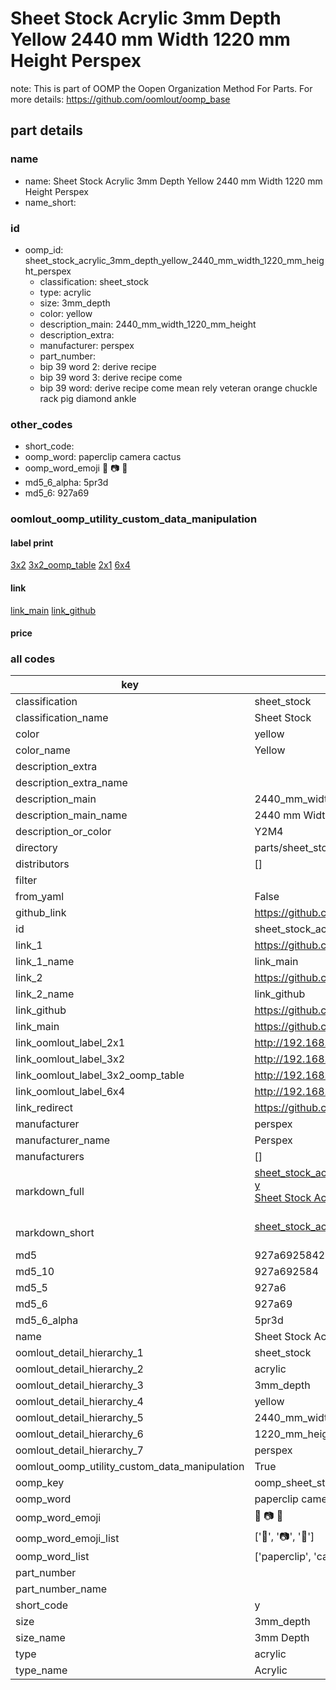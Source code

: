# Sheet Stock Acrylic 3mm Depth Yellow 2440 mm Width 1220 mm Height Perspex  

note: This is part of OOMP the Oopen Organization Method For Parts. For more details: https://github.com/oomlout/oomp_base

##  part details
  







### name
* name: Sheet Stock Acrylic 3mm Depth Yellow 2440 mm Width 1220 mm Height Perspex
* name_short: 
### id
* oomp_id: sheet_stock_acrylic_3mm_depth_yellow_2440_mm_width_1220_mm_height_perspex
  * classification: sheet_stock
  * type: acrylic
  * size: 3mm_depth
  * color: yellow
  * description_main: 2440_mm_width_1220_mm_height
  * description_extra: 
  * manufacturer: perspex
  * part_number: 
  * bip 39 word 2: derive recipe
  * bip 39 word 3: derive recipe come
  * bip 39 word: derive recipe come mean rely veteran orange chuckle rack pig diamond ankle

### other_codes
* short_code: 
* oomp_word: paperclip camera cactus
* oomp_word_emoji :paperclip: :camera: :cactus:
* md5_6_alpha: 5pr3d
* md5_6: 927a69






### oomlout_oomp_utility_custom_data_manipulation
#### label print
[3x2](http://192.168.1.245:1112/?label=oomp%205pr3d)
[3x2_oomp_table](http://192.168.1.108:1112/?label=oomp%205pr3d)
[2x1](http://192.168.1.242:1112/?label=oomp%205pr3d)
[6x4](http://192.168.1.55:1112/?label=oomp%205pr3d)    

#### link

[link_main](https://github.com/oomlout/oomlout_oomp_version_1_messy/tree/main/parts/sheet_stock_acrylic_3mm_depth_yellow_2440_mm_width_1220_mm_height_perspex) [link_github](https://github.com/oomlout/oomlout_oomp_version_1_messy/tree/main/parts/sheet_stock_acrylic_3mm_depth_yellow_2440_mm_width_1220_mm_height_perspex)                             

#### price







### all codes 
| key | value |  
| --- | --- |  
| classification | sheet_stock |  
| classification_name | Sheet Stock |  
| color | yellow |  
| color_name | Yellow |  
| description_extra |  |  
| description_extra_name |  |  
| description_main | 2440_mm_width_1220_mm_height |  
| description_main_name | 2440 mm Width 1220 mm Height |  
| description_or_color | Y2M4 |  
| directory | parts/sheet_stock_acrylic_3mm_depth_yellow_2440_mm_width_1220_mm_height_perspex |  
| distributors | [] |  
| filter |  |  
| from_yaml | False |  
| github_link | https://github.com/oomlout/oomlout_oomp_part_src/tree/main/parts/sheet_stock_acrylic_3mm_depth_yellow_2440_mm_width_1220_mm_height_perspex |  
| id | sheet_stock_acrylic_3mm_depth_yellow_2440_mm_width_1220_mm_height_perspex |  
| link_1 | https://github.com/oomlout/oomlout_oomp_version_1_messy/tree/main/parts/sheet_stock_acrylic_3mm_depth_yellow_2440_mm_width_1220_mm_height_perspex |  
| link_1_name | link_main |  
| link_2 | https://github.com/oomlout/oomlout_oomp_version_1_messy/tree/main/parts/sheet_stock_acrylic_3mm_depth_yellow_2440_mm_width_1220_mm_height_perspex |  
| link_2_name | link_github |  
| link_github | https://github.com/oomlout/oomlout_oomp_version_1_messy/tree/main/parts/sheet_stock_acrylic_3mm_depth_yellow_2440_mm_width_1220_mm_height_perspex |  
| link_main | https://github.com/oomlout/oomlout_oomp_version_1_messy/tree/main/parts/sheet_stock_acrylic_3mm_depth_yellow_2440_mm_width_1220_mm_height_perspex |  
| link_oomlout_label_2x1 | http://192.168.1.242:1112/?label=oomp%205pr3d |  
| link_oomlout_label_3x2 | http://192.168.1.245:1112/?label=oomp%205pr3d |  
| link_oomlout_label_3x2_oomp_table | http://192.168.1.108:1112/?label=oomp%205pr3d |  
| link_oomlout_label_6x4 | http://192.168.1.55:1112/?label=oomp%205pr3d |  
| link_redirect | https://github.com/oomlout/oomlout_oomp_version_1_messy/tree/main/parts/sheet_stock_acrylic_3mm_depth_yellow_2440_mm_width_1220_mm_height_perspex |  
| manufacturer | perspex |  
| manufacturer_name | Perspex |  
| manufacturers | [] |  
| markdown_full | [sheet_stock_acrylic_3mm_depth_yellow_2440_mm_width_1220_mm_height_perspex](none)<br>[y](none)<br>[Sheet Stock Acrylic 3Mm Depth Yellow 2440 Mm Width 1220 Mm Height Perspex](none)<br><br> |  
| markdown_short | [sheet_stock_acrylic_3mm_depth_yellow_2440_mm_width_1220_mm_height_perspex](none)<br><br> |  
| md5 | 927a69258428937bccdab89c5c2ce9db |  
| md5_10 | 927a692584 |  
| md5_5 | 927a6 |  
| md5_6 | 927a69 |  
| md5_6_alpha | 5pr3d |  
| name | Sheet Stock Acrylic 3mm Depth Yellow 2440 mm Width 1220 mm Height Perspex |  
| oomlout_detail_hierarchy_1 | sheet_stock |  
| oomlout_detail_hierarchy_2 | acrylic |  
| oomlout_detail_hierarchy_3 | 3mm_depth |  
| oomlout_detail_hierarchy_4 | yellow |  
| oomlout_detail_hierarchy_5 | 2440_mm_width |  
| oomlout_detail_hierarchy_6 | 1220_mm_height |  
| oomlout_detail_hierarchy_7 | perspex |  
| oomlout_oomp_utility_custom_data_manipulation | True |  
| oomp_key | oomp_sheet_stock_acrylic_3mm_depth_yellow_2440_mm_width_1220_mm_height_perspex |  
| oomp_word | paperclip camera cactus |  
| oomp_word_emoji | :paperclip: :camera: :cactus: |  
| oomp_word_emoji_list | [':paperclip:', ':camera:', ':cactus:'] |  
| oomp_word_list | ['paperclip', 'camera', 'cactus'] |  
| part_number |  |  
| part_number_name |  |  
| short_code | y |  
| size | 3mm_depth |  
| size_name | 3mm Depth |  
| type | acrylic |  
| type_name | Acrylic |  
